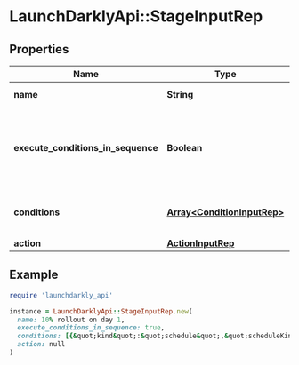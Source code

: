 # LaunchDarklyApi::StageInputRep

## Properties

| Name | Type | Description | Notes |
| ---- | ---- | ----------- | ----- |
| **name** | **String** | The stage name | [optional] |
| **execute_conditions_in_sequence** | **Boolean** | Whether to execute the conditions in sequence for the given stage | [optional] |
| **conditions** | [**Array&lt;ConditionInputRep&gt;**](ConditionInputRep.md) | An array of conditions for the stage. | [optional] |
| **action** | [**ActionInputRep**](ActionInputRep.md) |  | [optional] |

## Example

```ruby
require 'launchdarkly_api'

instance = LaunchDarklyApi::StageInputRep.new(
  name: 10% rollout on day 1,
  execute_conditions_in_sequence: true,
  conditions: [{&quot;kind&quot;:&quot;schedule&quot;,&quot;scheduleKind&quot;:&quot;relative&quot;,&quot;waitDuration&quot;:2,&quot;waitDurationUnit&quot;:&quot;calendarDay&quot;}],
  action: null
)
```

